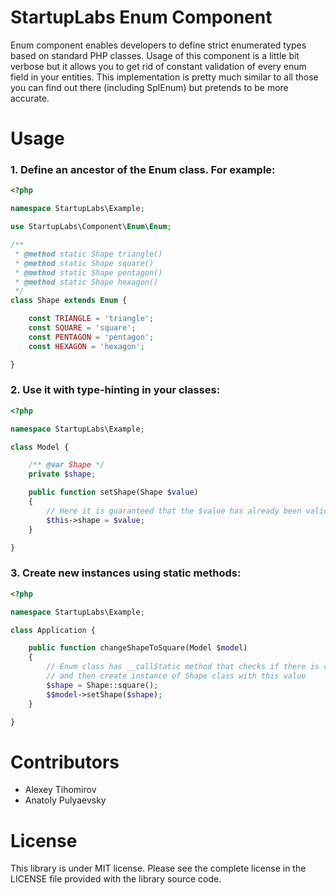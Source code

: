 StartupLabs Enum Component
==========================

Enum component enables developers to define strict enumerated types based on standard PHP classes.
Usage of this component is a little bit verbose but it allows you to get rid of constant validation of every enum field in your entities.
This implementation is pretty much similar to all those you can find out there (including SplEnum) but pretends to be more accurate.


Usage
=====

### 1. Define an ancestor of the Enum class. For example:
```php
<?php

namespace StartupLabs\Example;

use StartupLabs\Component\Enum\Enum;

/**
 * @method static Shape triangle()
 * @method static Shape square()
 * @method static Shape pentagon()
 * @method static Shape hexagon()
 */
class Shape extends Enum {

    const TRIANGLE = 'triangle';
    const SQUARE = 'square';
    const PENTAGON = 'pentagon';
    const HEXAGON = 'hexagon';

}
```

### 2. Use it with type-hinting in your classes:
```php
<?php

namespace StartupLabs\Example;

class Model {

    /** @var Shape */
    private $shape;

    public function setShape(Shape $value)
    {
        // Here it is guaranteed that the $value has already been validated
        $this->shape = $value;
    }

}
```

### 3. Create new instances using static methods:
```php
<?php

namespace StartupLabs\Example;

class Application {

    public function changeShapeToSquare(Model $model)
    {
        // Enum class has __callStatic method that checks if there is constant with name of called function
        // and then create instance of Shape class with this value
        $shape = Shape::square();
        $$model->setShape($shape);
    }

}
```

Contributors
============

* Alexey Tihomirov
* Anatoly Pulyaevsky

License
=======

This library is under MIT license. Please see the complete license in the LICENSE file provided with the library source code.
